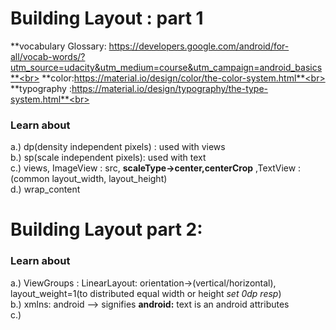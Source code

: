 # Building Layout : part 1
**vocabulary Glossary: https://developers.google.com/android/for-all/vocab-words/?utm_source=udacity&utm_medium=course&utm_campaign=android_basics**<br>
**color:https://material.io/design/color/the-color-system.html**<br>
**typography :https://material.io/design/typography/the-type-system.html**<br>

### Learn about
a.) dp(density independent pixels) : used with views<br>
b.) sp(scale independent pixels): used with text <br>
c.) views, ImageView : src, **scaleType->center,centerCrop** ,TextView   :(common layout_width, layout_height)<br>
d.) wrap_content

# Building Layout part 2:
### Learn about
a.) ViewGroups : LinearLayout: orientation->(vertical/horizontal), layout_weight=1(to distributed equal width or height *set 0dp resp*)<br>
b.) xmlns: android --> signifies **android:** text is an android attributes<br>
c.) 

